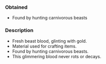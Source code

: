 ### Obtained
- Found by hunting carnivorous beasts
### Description
- Fresh beast blood, glinting with gold.
- Material used for crafting items.
- Found by hunting carnivorous beasts.
- This glimmering blood never rots or decays.